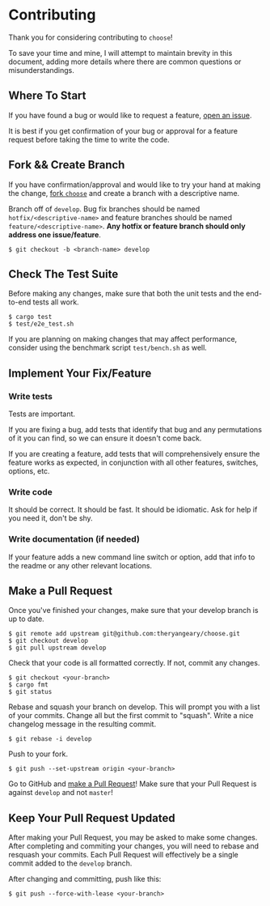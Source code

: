 # Contributing

Thank you for considering contributing to `choose`!

To save your time and mine, I will attempt to maintain brevity in this
document, adding more details where there are common questions or
misunderstandings.

## Where To Start

If you have found a bug or would like to request a feature, [open an
issue](https://github.com/theryangeary/choose/issues/new).

It is best if you get confirmation of your bug or approval for a feature
request before taking the time to write the code.

## Fork && Create Branch

If you have confirmation/approval and would like to try your hand at making the
change, [fork `choose`](https://help.github.com/articles/fork-a-repo) and create
a branch with a descriptive name.

Branch off of `develop`. Bug fix branches should be named
`hotfix/<descriptive-name>` and feature branches should be named
`feature/<descriptive-name>`. **Any hotfix or feature branch should only address
one issue/feature**.

```
$ git checkout -b <branch-name> develop
```

## Check The Test Suite

Before making any changes, make sure that both the unit tests and the end-to-end
tests all work.

```
$ cargo test
$ test/e2e_test.sh
```

If you are planning on making changes that may affect performance, consider
using the benchmark script `test/bench.sh` as well.

## Implement Your Fix/Feature

### Write tests

Tests are important.

If you are fixing a bug, add tests that identify that bug and any permutations
of it you can find, so we can ensure it doesn't come back.

If you are creating a feature, add tests that will comprehensively ensure the
feature works as expected, in conjunction with all other features, switches,
options, etc.

### Write code

It should be correct. It should be fast. It should be idiomatic. Ask for help if
you need it, don't be shy.

### Write documentation (if needed)

If your feature adds a new command line switch or option, add that info to the
readme or any other relevant locations.

## Make a Pull Request

Once you've finished your changes, make sure that your develop branch is up to
date.

```
$ git remote add upstream git@github.com:theryangeary/choose.git
$ git checkout develop
$ git pull upstream develop
```

Check that your code is all formatted correctly. If not, commit any changes.

```
$ git checkout <your-branch>
$ cargo fmt
$ git status
```

Rebase and squash your branch on develop. This will prompt you with a list of
your commits. Change all but the first commit to "squash". Write a nice
changelog message in the resulting commit.

```
$ git rebase -i develop
```

Push to your fork.

```
$ git push --set-upstream origin <your-branch>
```

Go to GitHub and [make a Pull
Request](https://help.github.com/articles/creating-a-pull-request)! Make sure
that your Pull Request is against `develop` and not `master`!

## Keep Your Pull Request Updated

After making your Pull Request, you may be asked to make some changes. After
completing and commiting your changes, you will need to rebase and resquash your
commits. Each Pull Request will effectively be a single commit added to the
`develop` branch.

After changing and committing, push like this:

```
$ git push --force-with-lease <your-branch>
```
